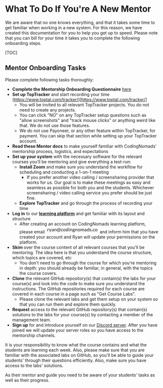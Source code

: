 # What To Do If You're A New Mentor

We are aware that no one knows everything, and that it takes some time to get familiar when working in a new system. For this reason, we have created this documentation for you to help you get up to speed. Please note that you can bill for your time it takes you to complete the following onboarding steps.

[TOC]

## Mentor Onboarding Tasks

Please complete following tasks thoroughly:

- **Complete the Mentorship Onboarding Questionnaire** [here](https://codingnomads.com/page/mentorship-onboarding-form)
- **Set up TopTracker** and start recording your time (https://www.toptal.com/tracker/)[https://www.toptal.com/tracker/]
  - You will be invited to all relevant TopTracker projects. You do not need to create any projects.
  - You can click "NO" on any TopTracker setup questions such as "allow screenshots" and "track mouse clicks" or anything weird like that. We do not use those features. 
  - We do not use Payoneer, or any other feature within TopTracker, for payment. You can skip that section while setting up your TopTracker account.
- **Read these Mentor docs** to make yourself familiar with CodingNomads' mentorship process, logistics, and expectations
- **Set up your system** with the necessary software for the relevant courses you'll be mentoring and give everything a test-run:
  - **Install Zoom** and make sure you understand the workflow for scheduling and conducting a 1-on-1 meeting
    - If you prefer another video calling / screensharing provider that works for us. Our goal is to make these meetings as easy and seamless as possible for both you and the students. Whichever screensharing / video calling service you prefer should be just fine.
  - **Explore TopTracker** and go through the process of recording your time
- **Log in** to our **[learning platform](https://codingnomads.com)** and get familiar with its layout and structure
  - After creating an account on CodingNomads learning platform, please email <img style="display: inline-block;" alt="contact address for ryan" src="../images/email_ryan.png"/> and inform him that you have created your account and Ryan will update your permissions on the platform.
- **Skim** over the course content of all relevant courses that you'll be mentoring. The idea here is that you understand the course structure, which topics are covered, etc
  - You don't need to go through the course for which you're mentoring in depth: you should already be familiar, in general, with the topics the course covers.
- **Clone** the relevant GitHub repository(s) that contain(s) the labs for your course(s) and look into the code to make sure you understand the instructions. The GitHub repositories required for each course are covered in each course in a page such as "Get Course Labs".
  - Please clone the relevant labs and get them setup on your system so that you can run them and explore them quickly.
- **Request** access to the relevant GitHub repository(s) that contain(s) solutions to the labs for your course(s) by contacting a member of the management team.
- **Sign up** for and introduce yourself on our [Discord server](https://codingnomads.com). After you have joined we will update your server roles so you have access to the mentorship channels.


It is your responsibility to know what the course contains and what the students are learning each week. Also, please make sure that you are familiar with the associated labs on GitHub, so you'll be able to guide your students' through their questions efficiently.  Also, make sure you have access to the labs' solutions.

As their mentor and guide you need to be aware of your students' tasks as well as their progress.



